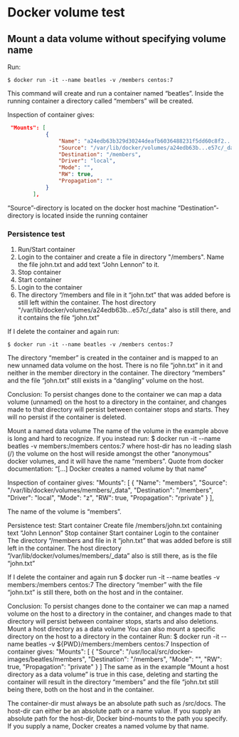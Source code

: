# Docker volume test
## Mount a data volume without specifying volume name
Run:
```shell
$ docker run -it --name beatles -v /members centos:7
```
This command will create and run a container named “beatles”. Inside the running container a directory called “members” will be created. 

Inspection of container gives:
```json
 "Mounts": [
            {
                "Name": "a24edb63b329d30244deafb6036488231f5dd60c8f2...7c",
                "Source": "/var/lib/docker/volumes/a24edb63b...e57c/_data",
                "Destination": "/members",
                "Driver": "local",
                "Mode": "",
                "RW": true,
                "Propagation": ""
            }
        ],
```
“Source”-directory is located on the docker host machine
“Destination”-directory is located inside the running container

### Persistence test
1. Run/Start container 
2. Login to the container and create a file in directory "/members". Name the file john.txt and add text “John Lennon” to it.
3. Stop container
4. Start container
5. Login to the container
6. The directory “/members and file in it “john.txt” that was added before is still left within the container. The host directory "/var/lib/docker/volumes/a24edb63b...e57c/_data" also is still there, and it contains the file “john.txt”

If I delete the container and again run:
```shell
$ docker run -it --name beatles -v /members centos:7
```
The directory “member” is created in the container and is mapped to an new unnamed data volume on the host. There is no file “john.txt” in it and neither in the member directory in the container. The directory “members” and the file “john.txt”  still exists in a “dangling” volume on the host.

Conclusion: To persist changes done to the container we can map a data volume (unnamed) on the host to a directory in the container, and changes made to that directory will persist between container stops and starts. They will no persist if the container is deleted.


Mount a named data volume
The name of the volume in the example above is long and hard to recognize. 
If you instead run:
$ docker run -it --name beatles -v members:/members centos:7
where host-dir has no leading slash (/) the volume on the host will reside amongst the other “anonymous” docker volumes, and it will have the name “members”. Quote from docker documentation: “[...] Docker creates a named volume by that name”

Inspection of container gives:
"Mounts": [
    {
        "Name": "members",
        "Source": "/var/lib/docker/volumes/members/_data",
        "Destination": "/members",
        "Driver": "local",
        "Mode": "z",
        "RW": true,
        "Propagation": "rprivate"
    }
],

The name of the volume is “members”.

Persistence test:
Start container
Create file /members/john.txt containing text “John Lennon”
Stop container
Start container
Login to the container
The directory “/members and file in it “john.txt” that was added before is still left in the container. The host directory “/var/lib/docker/volumes/members/_data” also is still there, as is the file “john.txt”

If I delete the container and again run
$ docker run -it --name beatles -v members:/members centos:7
The directory “member” with the file “john.txt” is still there, both on the host and in the container.

Conclusion: To persist changes done to the container we can map a named volume on the host to a directory in the container, and changes made to that directory will persist between container stops, starts and also deletions.
Mount a host directory as a data volume
You can also mount a specific directory on the host to a directory in the container
Run:
$ docker run -it --name beatles -v ${PWD}/members:/members centos:7
Inspection of container gives:
"Mounts": [
    {
        "Source": "/usr/local/src/docker-images/beatles/members",
        "Destination": "/members",
        "Mode": "",
        "RW": true,
        "Propagation": "private"
    }
]
The same as in the example “Mount a host directory as a data volume” is true in this case, deleting and starting the container will result in the directory “members” and the file “john.txt still being there, both on the host and in the container.

The container-dir must always be an absolute path such as /src/docs. The host-dir can either be an absolute path or a name value. If you supply an absolute path for the host-dir, Docker bind-mounts to the path you specify. If you supply a name, Docker creates a named volume by that name.




